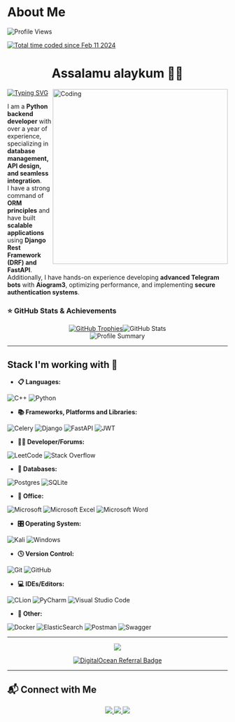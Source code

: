 # About Me

<p align="left">
  <img src="https://komarev.com/ghpvc/?username=Lapasov05&label=Profile%20views&color=0e75b6&style=flat" alt="Profile Views" />
</p>

<p >
<a href="https://wakatime.com/@05496a14e-3068-4df0-95eb-92dc82465aa7"><img src="https://wakatime.com/badge/user/5496a14e-3068-4df0-95eb-92dc82465aa7.svg" alt="Total time coded since Feb 11 2024" /></a>
</p>

<h1 align='center'>Assalamu alaykum 👋🏼</h1>

<img align="right" alt="Coding" width="400" src="https://analyticsindiamag.com/wp-content/uploads/2018/12/programming.gif">

<a href="https://git.io/typing-svg">
  <img src="https://readme-typing-svg.herokuapp.com/?font=Fira+Code&pause=1000&width=435&lines={+name:+%22Abdug'ani+Lapasov%22,+age:+?%27+}" alt="Typing SVG" />
</a>  

I am a **Python backend developer** with over a year of experience, specializing in **database management, API design, and seamless integration**.  
I have a strong command of **ORM principles** and have built **scalable applications** using **Django Rest Framework (DRF) and FastAPI**.  
Additionally, I have hands-on experience developing **advanced Telegram bots** with **Aiogram3**, optimizing performance, and implementing **secure authentication systems**.

### ⭐ GitHub Stats & Achievements

<div align="center" style="display: flex; justify-content: center; flex-wrap: wrap;">
    <a href="https://github.com/ryo-ma/github-profile-trophy">
        <img src="https://github-profile-trophy.vercel.app/?username=Lapasov05" alt="GitHub Trophies" />
    </a>
    <img src="https://github-readme-stats.vercel.app/api?username=Lapasov05&show_icons=true&locale=en&theme=dark" alt="GitHub Stats" />
</div>

<div align="center">
  <img src="https://github-profile-summary-cards.vercel.app/api/cards/profile-details?username=Lapasov05&theme=github_dark" alt="Profile Summary">
</div>

---

## Stack I'm working with 💼

- **📋 Languages:**

![C++](https://img.shields.io/badge/c++-%2300599C.svg?style=for-the-badge&logo=c%2B%2B&logoColor=white) 
![Python](https://img.shields.io/badge/python-3670A0?style=for-the-badge&logo=python&logoColor=ffdd54) 


- **📚 Frameworks, Platforms and Libraries:**

![Celery](https://img.shields.io/badge/celery-%23a9cc54.svg?style=for-the-badge&logo=celery&logoColor=ddf4a4) ![Django](https://img.shields.io/badge/django-%23092E20.svg?style=for-the-badge&logo=django&logoColor=white)
![FastAPI](https://img.shields.io/badge/FastAPI-005571?style=for-the-badge&logo=fastapi) ![JWT](https://img.shields.io/badge/JWT-black?style=for-the-badge&logo=JSON%20web%20tokens)


- **🧑‍💻 Developer/Forums:**

![LeetCode](https://img.shields.io/badge/LeetCode-000000?style=for-the-badge&logo=LeetCode&logoColor=#d16c06) ![Stack Overflow](https://img.shields.io/badge/-Stackoverflow-FE7A16?style=for-the-badge&logo=stack-overflow&logoColor=white)


- **💾 Databases:**

![Postgres](https://img.shields.io/badge/postgres-%23316192.svg?style=for-the-badge&logo=postgresql&logoColor=white) ![SQLite](https://img.shields.io/badge/sqlite-%2307405e.svg?style=for-the-badge&logo=sqlite&logoColor=white)


- **🏢 Office:**
  
![Microsoft](https://img.shields.io/badge/Microsoft-0078D4?style=for-the-badge&logo=microsoft&logoColor=white)
![Microsoft Excel](https://img.shields.io/badge/Microsoft_Excel-217346?style=for-the-badge&logo=microsoft-excel&logoColor=white) ![Microsoft Word](https://img.shields.io/badge/Microsoft_Word-2B579A?style=for-the-badge&logo=microsoft-word&logoColor=white)


- **🎛️ Operating System:**

![Kali](https://img.shields.io/badge/Kali-268BEE?style=for-the-badge&logo=kalilinux&logoColor=white) ![Windows](https://img.shields.io/badge/Windows-0078D6?style=for-the-badge&logo=windows&logoColor=white)


- **🕓 Version Control:**

![Git](https://img.shields.io/badge/git-%23F05033.svg?style=for-the-badge&logo=git&logoColor=white) ![GitHub](https://img.shields.io/badge/github-%23121011.svg?style=for-the-badge&logo=github&logoColor=white)


- **💻 IDEs/Editors:**

 ![CLion](https://img.shields.io/badge/CLion-black?style=for-the-badge&logo=clion&logoColor=white)
![PyCharm](https://img.shields.io/badge/pycharm-143?style=for-the-badge&logo=pycharm&logoColor=black&color=black&labelColor=green) 
![Visual Studio Code](https://img.shields.io/badge/Visual%20Studio%20Code-0078d7.svg?style=for-the-badge&logo=visual-studio-code&logoColor=white) 


- **🥅 Other:**

![Docker](https://img.shields.io/badge/docker-%230db7ed.svg?style=for-the-badge&logo=docker&logoColor=white) ![ElasticSearch](https://img.shields.io/badge/-ElasticSearch-005571?style=for-the-badge&logo=elasticsearch)
![Postman](https://img.shields.io/badge/Postman-FF6C37?style=for-the-badge&logo=postman&logoColor=white) ![Swagger](https://img.shields.io/badge/-Swagger-%23Clojure?style=for-the-badge&logo=swagger&logoColor=white)


---

<p align='center'>
  <img src='https://github.com/samandareo/samandareo/blob/main/snake.svg'>
</p>

<p align='center'>
  <a href="https://www.digitalocean.com/?refcode=b09378418f34&utm_campaign=Referral_Invite&utm_medium=Referral_Program&utm_source=badge">
    <img src="https://web-platforms.sfo2.cdn.digitaloceanspaces.com/WWW/Badge%201.svg" alt="DigitalOcean Referral Badge" />
  </a>
</p>

---

## 📬 Connect with Me

<div align="center"> 
  <a href="mailto:abdugani.lapasov2005@gmail.com">
    <img src="https://img.shields.io/badge/Gmail-333333?style=for-the-badge&logo=gmail&logoColor=red" />
  </a>
  <a href="https://www.linkedin.com/in/abdug-ani-lapasov-502809292/" target="_blank">
    <img src="https://img.shields.io/badge/LinkedIn-0077B5?style=for-the-badge&logo=linkedin&logoColor=white" />
  </a>
  <a href="https://t.me/Lapasov_0408" target="_blank">
    <img src="https://img.shields.io/badge/Telegram-0088cc?style=for-the-badge&logo=telegram&logoColor=white" />
  </a>
</div>
